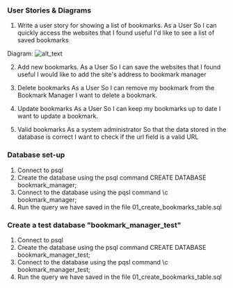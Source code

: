 ### User Stories & Diagrams

1. Write a user story for showing a list of bookmarks.
   As a User
   So I can quickly access the websites that I found useful
   I'd like to see a list of saved bookmarks

  Diagram:
  ![alt_text](https://github.com/carmen-alina/bookmarks/user_story_1.svg "Diagram User_story_1")

2. Add new bookmarks.
   As a User
   So I can save the websites that I found useful
   I would like to add the site's address to bookmark manager

3. Delete bookmarks
   As a User
   So I can remove my bookmark from the Bookmark Manager
   I want to delete a bookmark.

4. Update bookmarks
    As a User
    So I can keep my bookmarks up to date
    I want to update a bookmark.

5. Valid bookmarks
    As a system administrator
    So that the data stored in the database is correct
    I want to check if the url field is a valid URL

### Database set-up

1. Connect to psql
2. Create the database using the psql command CREATE DATABASE bookmark_manager;
3. Connect to the database using the pqsl command \c bookmark_manager;
4. Run the query we have saved in the file 01_create_bookmarks_table.sql

### Create a test database "bookmark_manager_test"
1. Connect to psql
2. Create the database using the psql command CREATE DATABASE bookmark_manager_test;
3. Connect to the database using the pqsl command \c bookmark_manager_test;
4. Run the query we have saved in the file 01_create_bookmarks_table.sql
